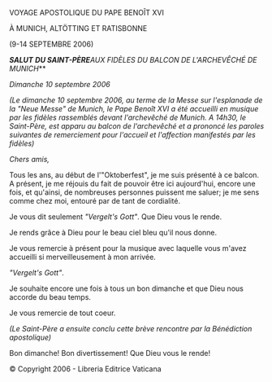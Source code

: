 VOYAGE APOSTOLIQUE DU PAPE BENOÎT XVI

À MUNICH, ALTÖTTING ET RATISBONNE

(9-14 SEPTEMBRE 2006)

***SALUT*** ***DU SAINT-PÈRE****AUX FIDÈLES DU BALCON DE L'ARCHEVÊCHÉ DE MUNICH***

*Dimanche 10 septembre 2006*

*(Le dimanche 10 septembre 2006, au terme de la Messe sur l'esplanade de la "Neue Messe" de Munich, le Pape Benoît XVI a été accueilli en musique par les fidèles rassemblés devant l'archevêché de Munich. A 14h30, le Saint-Père, est apparu au balcon de l'archevêché et a prononcé les paroles suivantes de remerciement pour l'accueil et l'affection manifestés par les fidèles)*

*Chers amis,*

Tous les ans, au début de l'"Oktoberfest", je me suis présenté à ce balcon. A présent, je me réjouis du fait de pouvoir être ici aujourd'hui, encore une fois, et qu'ainsi, de nombreuses personnes puissent me saluer; je me sens comme chez moi, entouré par de tant de cordialité.

Je vous dit seulement *"Vergelt's Gott"*. Que Dieu vous le rende.

Je rends grâce à Dieu pour le beau ciel bleu qu'il nous donne.

Je vous remercie à présent pour la musique avec laquelle vous m'avez accueilli si merveilleusement à mon arrivée.

*"Vergelt's Gott"*.

Je souhaite encore une fois à tous un bon dimanche et que Dieu nous accorde du beau temps.

Je vous remercie de tout coeur.

*(Le Saint-Père a ensuite conclu cette brève rencontre par la Bénédiction apostolique)*

Bon dimanche! Bon divertissement! Que Dieu vous le rende!

© Copyright 2006 - Libreria Editrice Vaticana